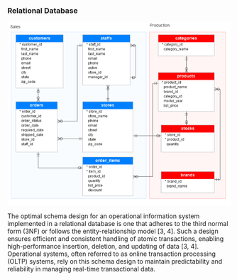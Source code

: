 
### **Relational Database**

![Screenshot1.png](IMG/Screenshot1.png?raw=true)

The optimal schema design for an operational information system implemented in a relational database is one that adheres to the third normal form (3NF) or follows the entity-relationship model [3, 4]. Such a design ensures efficient and consistent handling of atomic transactions, enabling high-performance insertion, deletion, and updating of data [3, 4]. Operational systems, often referred to as online transaction processing (OLTP) systems, rely on this schema design to maintain predictability and reliability in managing real-time transactional data.
